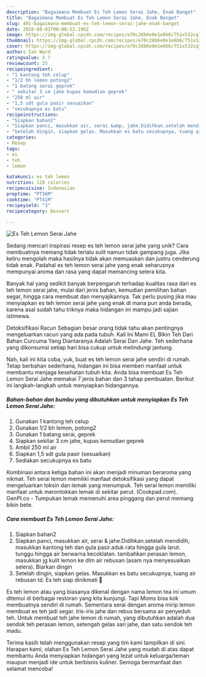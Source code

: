 ```yaml
---
description: "Bagaimana Membuat Es Teh Lemon Serai Jahe, Enak Banget"
title: "Bagaimana Membuat Es Teh Lemon Serai Jahe, Enak Banget"
slug: 401-bagaimana-membuat-es-teh-lemon-serai-jahe-enak-banget
date: 2020-08-01T00:00:52.196Z
image: https://img-global.cpcdn.com/recipes/e70c28b6e0e1e6b6/751x532cq70/es-teh-lemon-serai-jahe-foto-resep-utama.jpg
thumbnail: https://img-global.cpcdn.com/recipes/e70c28b6e0e1e6b6/751x532cq70/es-teh-lemon-serai-jahe-foto-resep-utama.jpg
cover: https://img-global.cpcdn.com/recipes/e70c28b6e0e1e6b6/751x532cq70/es-teh-lemon-serai-jahe-foto-resep-utama.jpg
author: Ian Ward
ratingvalue: 3.7
reviewcount: 15
recipeingredient:
- "1 kantong teh celup"
- "1/2 bh lemon potong2"
- "1 batang serai geprek"
- " sekitar 3 cm jahe kupas kemudian geprek"
- "250 ml air"
- "1,5 sdt gula pasir sesuaikan"
- "secukupnya es batu"
recipeinstructions:
- "Siapkan bahan2"
- "Siapkan panci, masukkan air, serai &amp; jahe.Didihkan.setelah mendidih, masukkan kantong teh dan gula pasir.aduk rata hingga gula larut. tunggu hingga air berwarna kecoklatan. tambahkan perasan lemon, masukkan jg kulit lemon ke dlm air rebusan (asam nya menyesuaikan selera). Biarkan dingin"
- "Setelah dingin, siapkan gelas. Masukkan es batu secukupnya, tuang air rebusan td. Es teh siap dinikmati 💖"
categories:
- Resep
tags:
- es
- teh
- lemon

katakunci: es teh lemon 
nutrition: 128 calories
recipecuisine: Indonesian
preptime: "PT36M"
cooktime: "PT41M"
recipeyield: "3"
recipecategory: Dessert

---
```



![Es Teh Lemon Serai Jahe](https://img-global.cpcdn.com/recipes/e70c28b6e0e1e6b6/751x532cq70/es-teh-lemon-serai-jahe-foto-resep-utama.jpg)

Sedang mencari inspirasi resep es teh lemon serai jahe yang unik? Cara membuatnya memang tidak terlalu sulit namun tidak gampang juga. Jika keliru mengolah maka hasilnya tidak akan memuaskan dan justru cenderung tidak enak. Padahal es teh lemon serai jahe yang enak seharusnya mempunyai aroma dan rasa yang dapat memancing selera kita.

Banyak hal yang sedikit banyak berpengaruh terhadap kualitas rasa dari es teh lemon serai jahe, mulai dari jenis bahan, kemudian pemilihan bahan segar, hingga cara membuat dan menyajikannya. Tak perlu pusing jika mau menyiapkan es teh lemon serai jahe yang enak di mana pun anda berada, karena asal sudah tahu triknya maka hidangan ini mampu jadi sajian istimewa.

Detoksifikasi Racun Sebagian besar orang tidak tahu akan pentingnya mengeluarkan racun yang ada pada tubuh. Kali Ini Mami EL BIkin Teh Dari Bahan Curcuma Yang Diantaranya Adalah Serai Dan Jahe. Teh sederhana yang dikonsumsi setiap hari bisa cukup untuk melindungi jantung.


Nah, kali ini kita coba, yuk, buat es teh lemon serai jahe sendiri di rumah. Tetap berbahan sederhana, hidangan ini bisa memberi manfaat untuk membantu menjaga kesehatan tubuh kita. Anda bisa membuat Es Teh Lemon Serai Jahe memakai 7 jenis bahan dan 3 tahap pembuatan. Berikut ini langkah-langkah untuk menyiapkan hidangannya.

<!--inarticleads1-->

##### Bahan-bahan dan bumbu yang dibutuhkan untuk menyiapkan Es Teh Lemon Serai Jahe:

1. Gunakan 1 kantong teh celup
1. Gunakan 1/2 bh lemon, potong2
1. Gunakan 1 batang serai, geprek
1. Siapkan  sekitar 3 cm jahe, kupas kemudian geprek
1. Ambil 250 ml air
1. Siapkan 1,5 sdt gula pasir (sesuaikan)
1. Sediakan secukupnya es batu


Kombinasi antara ketiga bahan ini akan menjadi minuman beraroma yang nikmat. Teh serai lemon memiliki manfaat detoksifikasi yang dapat mengeluarkan toksin dan lemak yang menumpuk. Teh serai lemon memiliki manfaat untuk merontokkan lemak di sekitar perut. (Cookpad.com). GenPI.co - Tumpukan lemak memenuhi area pinggang dan perut memang bikin bete. 

<!--inarticleads2-->

##### Cara membuat Es Teh Lemon Serai Jahe:

1. Siapkan bahan2
1. Siapkan panci, masukkan air, serai &amp; jahe.Didihkan.setelah mendidih, masukkan kantong teh dan gula pasir.aduk rata hingga gula larut. tunggu hingga air berwarna kecoklatan. tambahkan perasan lemon, masukkan jg kulit lemon ke dlm air rebusan (asam nya menyesuaikan selera). Biarkan dingin
1. Setelah dingin, siapkan gelas. Masukkan es batu secukupnya, tuang air rebusan td. Es teh siap dinikmati 💖


Es teh lemon atau yang biasanya dikenal dengan nama lemon tea ini umum ditemui di berbagai restoran yang kita kunjungi. Tapi Moms bisa kok membuatnya sendiri di rumah. Sementara serai dengan aroma mirip lemon membuat es teh jadi segar. Iris-iris jahe dan rebus bersama air penyeduh teh. Untuk membuat teh jahe lemon di rumah, yang dibutuhkan adalah dua sendok teh perasan lemon, setengah gelas sari jahe, dan satu sendok teh madu. 

Terima kasih telah menggunakan resep yang tim kami tampilkan di sini. Harapan kami, olahan Es Teh Lemon Serai Jahe yang mudah di atas dapat membantu Anda menyiapkan hidangan yang lezat untuk keluarga/teman maupun menjadi ide untuk berbisnis kuliner. Semoga bermanfaat dan selamat mencoba!

